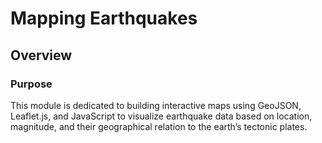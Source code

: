 # Mapping Earthquakes

## Overview

### Purpose
This module is dedicated to building interactive maps using GeoJSON, Leaflet.js, and JavaScript to visualize earthquake data based on location, magnitude, and their geographical relation to the earth’s tectonic plates. 
